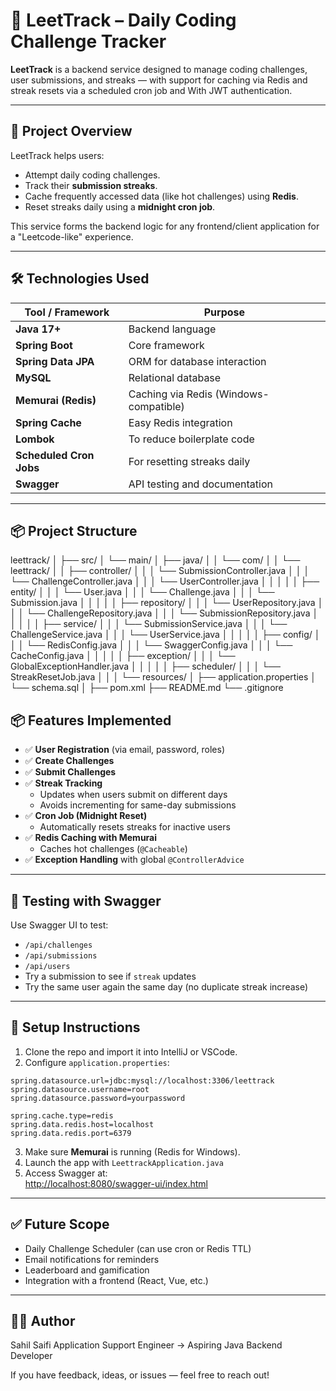 # 📘 LeetTrack – Daily Coding Challenge Tracker

**LeetTrack** is a backend service designed to manage coding challenges, user submissions, and streaks — with support for caching via Redis and streak resets via a scheduled cron job and With JWT authentication.

---

## 🚀 Project Overview

LeetTrack helps users:
- Attempt daily coding challenges.
- Track their **submission streaks**.
- Cache frequently accessed data (like hot challenges) using **Redis**.
- Reset streaks daily using a **midnight cron job**.

This service forms the backend logic for any frontend/client application for a "Leetcode-like" experience.

---

## 🛠️ Technologies Used

| Tool / Framework       | Purpose                         |
|------------------------|----------------------------------|
| **Java 17+**           | Backend language                 |
| **Spring Boot**        | Core framework                   |
| **Spring Data JPA**    | ORM for database interaction     |
| **MySQL**              | Relational database              |
| **Memurai (Redis)**    | Caching via Redis (Windows-compatible) |
| **Spring Cache**       | Easy Redis integration           |
| **Lombok**             | To reduce boilerplate code       |
| **Scheduled Cron Jobs**| For resetting streaks daily      |
| **Swagger**            | API testing and documentation    |

---
## 📦 Project Structure
leettrack/
│
├── src/
│ └── main/
│ ├── java/
│ │ └── com/
│ │ └── leettrack/
│ │ ├── controller/
│ │ │ └── SubmissionController.java
│ │ │ └── ChallengeController.java
│ │ │ └── UserController.java
│ │ │
│ │ ├── entity/
│ │ │ └── User.java
│ │ │ └── Challenge.java
│ │ │ └── Submission.java
│ │ │
│ │ ├── repository/
│ │ │ └── UserRepository.java
│ │ │ └── ChallengeRepository.java
│ │ │ └── SubmissionRepository.java
│ │ │
│ │ ├── service/
│ │ │ └── SubmissionService.java
│ │ │ └── ChallengeService.java
│ │ │ └── UserService.java
│ │ │
│ │ ├── config/
│ │ │ └── RedisConfig.java
│ │ │ └── SwaggerConfig.java
│ │ │ └── CacheConfig.java
│ │ │
│ │ ├── exception/
│ │ │ └── GlobalExceptionHandler.java
│ │ │
│ │ ├── scheduler/
│ │ │ └── StreakResetJob.java
│ │
│ └── resources/
│ ├── application.properties
│ └── schema.sql
│
├── pom.xml
├── README.md
└── .gitignore


## 📦 Features Implemented

- ✅ **User Registration** (via email, password, roles)
- ✅ **Create Challenges**
- ✅ **Submit Challenges**
- ✅ **Streak Tracking**
  - Updates when users submit on different days
  - Avoids incrementing for same-day submissions
- ✅ **Cron Job (Midnight Reset)**
  - Automatically resets streaks for inactive users
- ✅ **Redis Caching with Memurai**
  - Caches hot challenges (`@Cacheable`)
- ✅ **Exception Handling** with global `@ControllerAdvice`

---

## 🧪 Testing with Swagger

Use Swagger UI to test:
- `/api/challenges`
- `/api/submissions`
- `/api/users`
- Try a submission to see if `streak` updates
- Try the same user again the same day (no duplicate streak increase)

---

## 🔧 Setup Instructions

1. Clone the repo and import it into IntelliJ or VSCode.
2. Configure `application.properties`:
```properties
spring.datasource.url=jdbc:mysql://localhost:3306/leettrack
spring.datasource.username=root
spring.datasource.password=yourpassword

spring.cache.type=redis
spring.data.redis.host=localhost
spring.data.redis.port=6379
```
3. Make sure **Memurai** is running (Redis for Windows).
4. Launch the app with `LeettrackApplication.java`
5. Access Swagger at:  
   [http://localhost:8080/swagger-ui/index.html](http://localhost:8080/swagger-ui/index.html)

---

## ✅ Future Scope

- Daily Challenge Scheduler (can use cron or Redis TTL)
- Email notifications for reminders
- Leaderboard and gamification
- Integration with a frontend (React, Vue, etc.)

---

## 👨‍💻 Author

Sahil Saifi
Application Support Engineer → Aspiring Java Backend Developer

If you have feedback, ideas, or issues — feel free to reach out!
